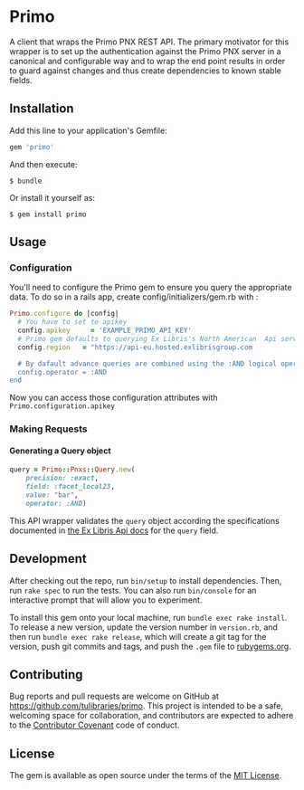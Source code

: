 # Primo

A client that wraps the Primo PNX REST API. The primary motivator for this
wrapper is to set up the authentication against the Primo PNX server in a
canonical and configurable way and to wrap the end point results in order to
guard against changes and thus create dependencies to known stable fields.

## Installation

Add this line to your application's Gemfile:

```ruby
gem 'primo'
```

And then execute:

    $ bundle

Or install it yourself as:

    $ gem install primo

## Usage

### Configuration

You'll need to configure the Primo gem to ensure you query the appropriate data. To do so in a rails app, create config/initializers/gem.rb with :

```ruby
Primo.configure do |config|
  # You have to set te apikey 
  config.apikey     = 'EXAMPLE_PRIMO_API_KEY'
  # Primo gem defaults to querying Ex Libris's North American  Api servers. You can override that here.
  config.region   = "https://api-eu.hosted.exlibrisgroup.com

  # By dafault advance queries are combined using the :AND logical operator.
  config.operator = :AND
end
```

Now you can access those configuration attributes with `Primo.configuration.apikey`

### Making Requests

#### Generating a Query object
```ruby
query = Primo::Pnxs::Query.new(
    precision: :exact,
    field: :facet_local23,
    value: "bar",
    operator: :AND)
```
This API wrapper validates the `query` object according the specifications documented in [the Ex Libris Api docs](https://developers.exlibrisgroup.com/primo/apis/webservices/xservices/search/briefsearch) for the `query` field.

## Development

After checking out the repo, run `bin/setup` to install dependencies. Then, run `rake spec` to run the tests. You can also run `bin/console` for an interactive prompt that will allow you to experiment.

To install this gem onto your local machine, run `bundle exec rake install`. To release a new version, update the version number in `version.rb`, and then run `bundle exec rake release`, which will create a git tag for the version, push git commits and tags, and push the `.gem` file to [rubygems.org](https://rubygems.org).

## Contributing

Bug reports and pull requests are welcome on GitHub at https://github.com/tulibraries/primo. This project is intended to be a safe, welcoming space for collaboration, and contributors are expected to adhere to the [Contributor Covenant](http://contributor-covenant.org) code of conduct.


## License

The gem is available as open source under the terms of the [MIT License](http://opensource.org/licenses/MIT).


